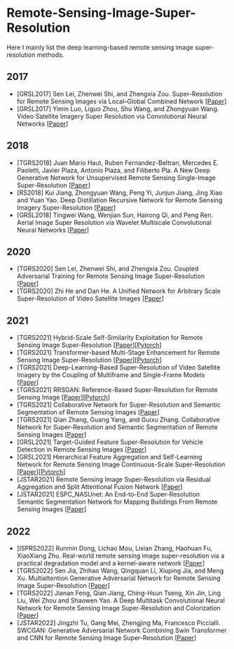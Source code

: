 # Remote-Sensing-Image-Super-Resolution

Here I mainly list the deep learning-based remote sensing image super-resolution methods. 

## 2017
- [GRSL2017] Sen Lei, Zhenwei Shi, and Zhengxia Zou. Super-Resolution for Remote Sensing Images via Local–Global Combined Network [[Paper](https://ieeexplore.ieee.org/document/7937881)]
- [GRSL2017] Yimin Luo, Liguo Zhou, Shu Wang, and Zhongyuan Wang. Video Satellite Imagery Super Resolution via Convolutional Neural Networks [[Paper](https://ieeexplore.ieee.org/document/8101498/)]

## 2018
- [TGRS2018] Juan Mario Haut, Ruben Fernandez-Beltran, Mercedes E. Paoletti, Javier Plaza, Antonio Plaza, and Filiberto Pla. A New Deep Generative Network for Unsupervised Remote Sensing Single-Image Super-Resolution [[Paper](https://ieeexplore.ieee.org/document/8400496)]
- [RS2018] Kui Jiang, Zhongyuan Wang, Peng Yi, Junjun Jiang, Jing Xiao and Yuan Yao. Deep Distillation Recursive Network for Remote Sensing Imagery Super-Resolution [[Paper](https://www.mdpi.com/2072-4292/10/11/1700)]
- [GRSL2018] Tingwei Wang, Wenjian Sun, Hairong Qi, and Peng Ren. Aerial Image Super Resolution via Wavelet Multiscale Convolutional Neural Networks [[Paper](https://ieeexplore.ieee.org/document/8316893)]

## 2020
- [TGRS2020] Sen Lei, Zhenwei Shi, and Zhengxia Zou. Coupled Adversarial Training for Remote Sensing Image Super-Resolution [[Paper](https://ieeexplore.ieee.org/document/8946581)]
- [TGRS2020] Zhi He and Dan He. A Unified Network for Arbitrary Scale Super-Resolution of Video Satellite Images [[Paper](https://ieeexplore.ieee.org/document/9277650)]

## 2021 
- [TGRS2021] Hybrid-Scale Self-Similarity Exploitation for Remote Sensing Image Super-Resolution [[Paper](https://ieeexplore.ieee.org/document/9400474)][[Pytorch](https://github.com/Shaosifan/HSENet)]
- [TGRS2021] Transformer-based Multi-Stage Enhancement for Remote Sensing Image Super-Resolution [[Paper](https://ieeexplore.ieee.org/document/9654169)][[Pytorch](https://github.com/Shaosifan/TransENet)]
- [TGRS2021] Deep-Learning-Based Super-Resolution of Video Satellite Imagery by the Coupling of Multiframe and Single-Frame Models [[Paper](https://ieeexplore.ieee.org/document/9579427)]
- [TGRS2021] RRSGAN: Reference-Based Super-Resolution for Remote Sensing Image [[Paper](https://ieeexplore.ieee.org/document/9328132)][[Pytorch](https://github.com/dongrunmin/RRSGAN)]
- [TGRS2021] Collaborative Network for Super-Resolution and Semantic Segmentation of Remote Sensing Images [[Paper](https://ieeexplore.ieee.org/document/9506999)]
- [TGRS2021] Qian Zhang, Guang Yang, and Guixu Zhang. Collaborative Network for Super-Resolution and Semantic Segmentation of Remote Sensing Images [[Paper](https://ieeexplore.ieee.org/document/9506999)]
- [GRSL2021] Target-Guided Feature Super-Resolution for Vehicle Detection in Remote Sensing Images [[Paper](https://ieeexplore.ieee.org/document/9548683)]
- [GRSL2021] Hierarchical Feature Aggregation and Self-Learning Network for Remote Sensing Image Continuous-Scale Super-Resolution [[Paper](https://ieeexplore.ieee.org/document/9585484)][[Pytorch](https://github.com/chongningni/RSI-HFAS)]
- [JSTAR2021] Remote Sensing Image Super-Resolution via Residual Aggregation and Split Attentional Fusion Network [[Paper](https://ieeexplore.ieee.org/document/9541020)]
- [JSTAR2021] ESPC_NASUnet: An End-to-End Super-Resolution Semantic Segmentation Network for Mapping Buildings From Remote Sensing Images [[Paper](https://ieeexplore.ieee.org/document/9429949)]

## 2022
- [ISPRS2022] Runmin Dong, Lichao Mou, Lixian Zhang, Haohuan Fu, XiaoXiang Zhu. Real-world remote sensing image super-resolution via a practical degradation model and a kernel-aware network [[Paper](https://www.sciencedirect.com/science/article/abs/pii/S0924271622001824)]
- [TGRS2022] Sen Jia, Zhihao Wang, Qingquan Li, Xiuping Jia, and Meng Xu. Multiattention Generative Adversarial Network for Remote Sensing Image Super-Resolution [[Paper](https://ieeexplore.ieee.org/document/9787539)]
- [TGRS2022] Jianan Feng, Qian Jiang, Ching-Hsun Tseng, Xin Jin, Ling Liu, Wei Zhou and Shaowen Yao. A Deep Multitask Convolutional Neural Network for Remote Sensing Image Super-Resolution and Colorization [[Paper](https://ieeexplore.ieee.org/document/9721252)]
- [JSTAR2022] Jingzhi Tu, Gang Mei, Zhengjing Ma, Francesco Piccialli. SWCGAN: Generative Adversarial Network Combining Swin Transformer and CNN for Remote Sensing Image Super-Resolution [[Paper](https://ieeexplore.ieee.org/document/9829280)]




